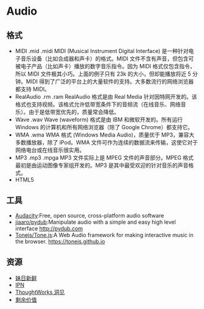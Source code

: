 # Audio

## 格式

* MIDI .mid .midi MIDI (Musical Instrument Digital Interface) 是一种针对电子音乐设备（比如合成器和声卡）的格式。MIDI 文件不含有声音，但包含可被电子产品（比如声卡）播放的数字音乐指令。因为 MIDI 格式仅包含指令，所以 MIDI 文件极其小巧。上面的例子只有 23k 的大小，但却能播放将近 5 分钟。MIDI 得到了广泛的平台上的大量软件的支持。大多数流行的网络浏览器都支持 MIDI。
* RealAudio .rm .ram RealAudio 格式是由 Real Media 针对因特网开发的。该格式也支持视频。该格式允许低带宽条件下的音频流（在线音乐、网络音乐）。由于是低带宽优先的，质量常会降低。
* Wave  .wav  Wave (waveform) 格式是由 IBM 和微软开发的。所有运行 Windows 的计算机和所有网络浏览器（除了 Google Chrome）都支持它。
* WMA .wma  WMA 格式 (Windows Media Audio)，质量优于 MP3，兼容大多数播放器，除了 iPod。WMA 文件可作为连续的数据流来传输，这使它对于网络电台或在线音乐很实用。
* MP3 .mp3 .mpga MP3 文件实际上是 MPEG 文件的声音部分。MPEG 格式最初是由运动图像专家组开发的。MP3 是其中最受欢迎的针对音乐的声音格式。
* HTML5 <audio> 元素会尝试以 mp3 或 ogg 来播放音频。如果失败，代码将回退尝试 <embed> 元素。

## 工具

* [Audacity](https://www.audacityteam.org/):Free, open source, cross-platform audio software
* [jiaaro/pydub](https://github.com/jiaaro/pydub):Manipulate audio with a simple and easy high level interface <http://pydub.com>
* [Tonejs/Tone.js](https://github.com/Tonejs/Tone.js):A Web Audio framework for making interactive music in the browser. <https://tonejs.github.io>

## 资源

* [妹日新鲜](https://meiri.fireside.fm)
* [IPN](https://ipn.li/faq)
* [ThoughtWorks 洞见](http://www.ximalaya.com/zhubo/81966002/)
* [剩余价值](http://www.surplusvalue.club/)
